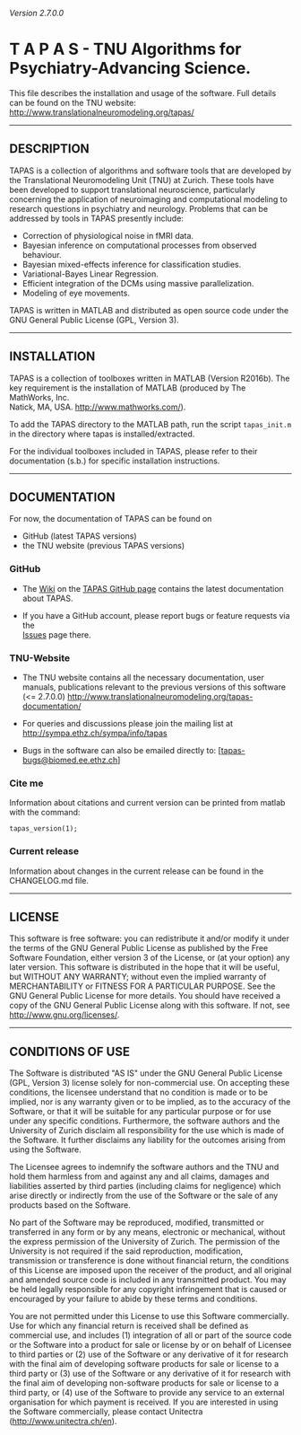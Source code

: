*Version 2.7.0.0*

T  A  P  A  S - TNU Algorithms for Psychiatry-Advancing Science.
========================================================================

This file describes the installation and usage of the software.
Full details can be found on the TNU website:
                 http://www.translationalneuromodeling.org/tapas/

-----------
DESCRIPTION
-----------

TAPAS is a collection of algorithms and software tools that are 
developed by the Translational Neuromodeling Unit (TNU) at Zurich. 
These tools have been developed to support translational neuroscience, 
particularly concerning the application of neuroimaging and 
computational modeling to research questions in psychiatry and 
neurology. Problems that can be addressed by tools in TAPAS presently include:

- Correction of physiological noise in fMRI data.
- Bayesian inference on computational processes from observed behaviour.
- Bayesian mixed-effects inference for classification studies.
- Variational-Bayes Linear Regression.
- Efficient integration of the DCMs using massive parallelization.
- Modeling of eye movements.

TAPAS is written in MATLAB and distributed as open source code under 
the GNU General Public License (GPL, Version 3).

------------
INSTALLATION                                                        
------------

TAPAS is a collection of toolboxes written in MATLAB (Version R2016b). The key 
requirement is the installation of MATLAB (produced by The MathWorks, Inc.  
Natick, MA, USA. http://www.mathworks.com/).

To add the TAPAS directory to the MATLAB path, run the script `tapas_init.m` in 
the directory where tapas is installed/extracted. 

For the individual toolboxes included in TAPAS, please refer to their 
documentation (s.b.) for specific installation instructions.

-------------
DOCUMENTATION
-------------

For now, the documentation of TAPAS can be found on 
- GitHub (latest TAPAS versions)
- the TNU website (previous TAPAS versions)

### GitHub ###
- The [Wiki](/../wikis/home) on the 
  [TAPAS GitHub page](https://github.com/translationalneuromodeling/tapas) contains 
  the latest documentation about TAPAS. 

- If you have a GitHub account, please report bugs or feature requests via the  
  [Issues](https://github.com/translationalneuromodeling/tapas/issues) page there.

### TNU-Website ###
- The TNU website contains all the necessary documentation, user manuals,
  publications relevant to the previous versions of this software (<= 2.7.0.0)
           http://www.translationalneuromodeling.org/tapas-documentation/

- For queries and discussions please join the mailing list at
  http://sympa.ethz.ch/sympa/info/tapas 
- Bugs in the software can also be emailed directly to: [tapas-bugs@biomed.ee.ethz.ch]

### Cite me ###

Information about citations and current version can be printed from matlab with
the command: 

~~~
tapas_version(1);
~~~

### Current release ###

Information about changes in the current release can be found in the CHANGELOG.md
file.

-------
LICENSE                            
-------


This software is free software: you can redistribute it and/or modify it under the terms of the GNU General Public License as published by the Free Software Foundation, either version 3 of the License, or (at your option) any later version. This software is distributed in the hope that it will be useful, but WITHOUT ANY WARRANTY; without even the implied warranty of MERCHANTABILITY or FITNESS FOR A PARTICULAR PURPOSE. See the GNU General Public License for more details. You should have received a copy of the GNU General Public License along with this software. If not, see http://www.gnu.org/licenses/.


------------------
CONDITIONS OF USE
------------------

The Software is distributed "AS IS" under the GNU General Public License (GPL, Version 3) license solely for non-commercial use.  On accepting these conditions, the licensee understand that no condition is made or to be implied, nor is any warranty given or to be implied, as to the accuracy of the Software, or that it will be suitable for any particular purpose or for use under any specific conditions. Furthermore, the software authors and the University of Zurich disclaim all responsibility for the use which is made of the Software. It further disclaims any liability for the outcomes arising from using the Software.

The Licensee agrees to indemnify the software authors and the TNU and hold them harmless from and against any and all claims, damages and liabilities asserted by third parties (including claims for negligence) which arise directly or indirectly from the use of the Software or the sale of any products based on the Software.

No part of the Software may be reproduced, modified, transmitted or transferred in any form or by any means, electronic or mechanical, without the express permission of the University of Zurich. The permission of the University is not required if the said reproduction, modification, transmission or transference is done without financial return, the conditions of this License are imposed upon the receiver of the product, and all original and amended source code is included in any transmitted product. You may be held legally responsible for any copyright infringement that is caused or encouraged by your failure to abide by these terms and conditions.

You are not permitted under this License to use this Software commercially. Use for which any financial return is received shall be defined as commercial use, and includes (1) integration of all or part of the source code or the Software into a product for sale or license by or on behalf of Licensee to third parties or (2) use of the Software or any derivative of it for research with the final aim of developing software products for sale or license to a third party or (3) use of the Software or any derivative of it for research with the final aim of developing non-software products for sale or license to a third party, or (4) use of the Software to provide any service to an external organisation for which payment is received. If you are interested in using the Software commercially, please contact Unitectra (http://www.unitectra.ch/en).


